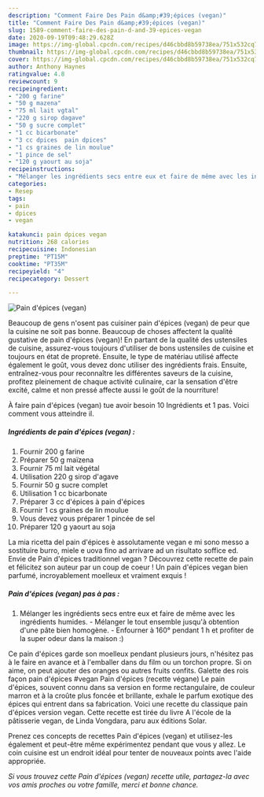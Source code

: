 ```yaml
---
description: "Comment Faire Des Pain d&amp;#39;épices (vegan)"
title: "Comment Faire Des Pain d&amp;#39;épices (vegan)"
slug: 1589-comment-faire-des-pain-d-and-39-epices-vegan
date: 2020-09-19T09:48:29.628Z
image: https://img-global.cpcdn.com/recipes/d46cbbd8b59738ea/751x532cq70/pain-depices-vegan-photo-principale-de-la-recette.jpg
thumbnail: https://img-global.cpcdn.com/recipes/d46cbbd8b59738ea/751x532cq70/pain-depices-vegan-photo-principale-de-la-recette.jpg
cover: https://img-global.cpcdn.com/recipes/d46cbbd8b59738ea/751x532cq70/pain-depices-vegan-photo-principale-de-la-recette.jpg
author: Anthony Haynes
ratingvalue: 4.8
reviewcount: 9
recipeingredient:
- "200 g farine"
- "50 g mazena"
- "75 ml lait vgtal"
- "220 g sirop dagave"
- "50 g sucre complet"
- "1 cc bicarbonate"
- "3 cc dpices  pain dpices"
- "1 cs graines de lin moulue"
- "1 pince de sel"
- "120 g yaourt au soja"
recipeinstructions:
- "Mélanger les ingrédients secs entre eux et faire de même avec les ingrédients humides. Mélanger le tout ensemble jusqu&#39;à obtention d&#39;une pâte bien homogène. Enfourner à 160° pendant 1 h et profiter de la super odeur dans la maison :)"
categories:
- Resep
tags:
- pain
- dpices
- vegan

katakunci: pain dpices vegan 
nutrition: 268 calories
recipecuisine: Indonesian
preptime: "PT15M"
cooktime: "PT35M"
recipeyield: "4"
recipecategory: Dessert

---
```



![Pain d&#39;épices (vegan)](https://img-global.cpcdn.com/recipes/d46cbbd8b59738ea/751x532cq70/pain-depices-vegan-photo-principale-de-la-recette.jpg)

Beaucoup de gens n'osent pas cuisiner pain d&#39;épices (vegan) de peur que la cuisine ne soit pas bonne. Beaucoup de choses affectent la qualité gustative de pain d&#39;épices (vegan)! En partant de la qualité des ustensiles de cuisine, assurez-vous toujours d'utiliser de bons ustensiles de cuisine et toujours en état de propreté. Ensuite, le type de matériau utilisé affecte également le goût, vous devez donc utiliser des ingrédients frais. Ensuite, entraînez-vous pour reconnaître les différentes saveurs de la cuisine, profitez pleinement de chaque activité culinaire, car la sensation d'être excité, calme et non pressé affecte aussi le goût de la nourriture!

<!--inarticleads1-->

À faire pain d&#39;épices (vegan) tue avoir besoin 10 Ingrédients et 1 pas. Voici comment vous atteindre il.

##### Ingrédients de pain d&#39;épices (vegan) :

1. Fournir 200 g farine
1. Préparer 50 g maïzena
1. Fournir 75 ml lait végétal
1. Utilisation 220 g sirop d&#39;agave
1. Fournir 50 g sucre complet
1. Utilisation 1 cc bicarbonate
1. Préparer 3 cc d&#39;épices à pain d&#39;épices
1. Fournir 1 cs graines de lin moulue
1. Vous devez vous préparer 1 pincée de sel
1. Préparer 120 g yaourt au soja


La mia ricetta del pain d&#39;épices è assolutamente vegan e mi sono messo a sostituire burro, miele e uova fino ad arrivare ad un risultato soffice ed. Envie de Pain d&#39;épices traditionnel vegan ? Découvrez cette recette de pain et félicitez son auteur par un coup de coeur ! Un pain d&#39;épices vegan bien parfumé, incroyablement moelleux et vraiment exquis ! 

<!--inarticleads2-->

##### Pain d&#39;épices (vegan) pas à pas :

1. Mélanger les ingrédients secs entre eux et faire de même avec les ingrédients humides. - Mélanger le tout ensemble jusqu&#39;à obtention d&#39;une pâte bien homogène. - Enfourner à 160° pendant 1 h et profiter de la super odeur dans la maison :)


Ce pain d&#39;épices garde son moelleux pendant plusieurs jours, n&#39;hésitez pas à le faire en avance et à l&#39;emballer dans du film ou un torchon propre. Si on aime, on peut ajouter des oranges ou autres fruits confits. Galette des rois façon pain d&#39;épices #vegan Pain d&#39;épices (recette végane) Le pain d&#39;épices, souvent connu dans sa version en forme rectangulaire, de couleur marron et à la croûte plus foncée et brillante, exhale le parfum exotique des épices qui entrent dans sa fabrication. Voici une recette du classique pain d&#39;épices version vegan. Cette recette est tirée du livre A l&#39;école de la pâtisserie vegan, de Linda Vongdara, paru aux éditions Solar. 

<!--inarticleads1-->

<p>
Prenez ces concepts de recettes Pain d&#39;épices (vegan) et utilisez-les également et peut-être même expérimentez pendant que vous y allez. Le coin cuisine est un endroit idéal pour tenter de nouveaux points avec l'aide appropriée.
</p>

<p>
<i>Si vous trouvez cette Pain d&#39;épices (vegan) recette utile, partagez-la avec vos amis proches ou votre famille, merci et bonne chance.</i>
</p>
